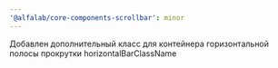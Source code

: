 ```yaml
---
'@alfalab/core-components-scrollbar': minor
---
```


Добавлен дополнительный класс для контейнера горизонтальной полосы прокрутки horizontalBarClassName
